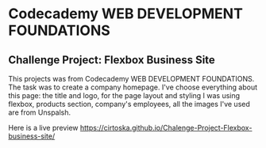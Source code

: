 # Codecademy WEB DEVELOPMENT FOUNDATIONS
## Challenge Project: Flexbox Business Site

This projects was from Codecademy WEB DEVELOPMENT FOUNDATIONS. The task was to create a company homepage. I've choose everything about this page: the title and logo, for the page layout and styling I was using flexbox, products section, company's employees, all the images I've used are from Unspalsh.

Here is a live preview https://cirtoska.github.io/Chalenge-Project-Flexbox-business-site/
